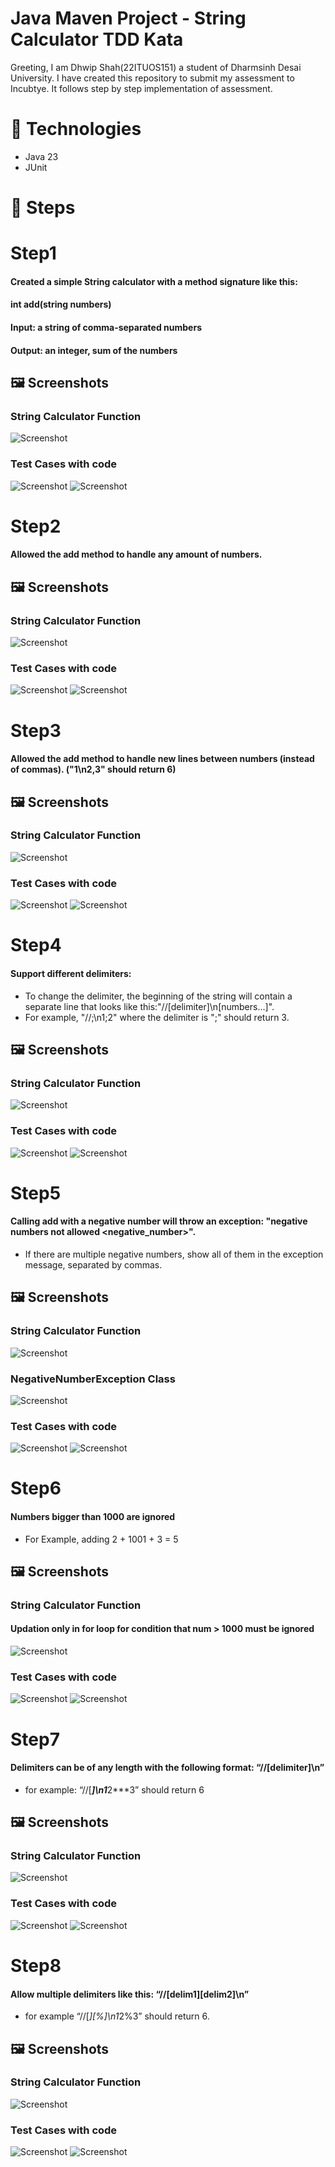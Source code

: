 # Java Maven Project - String Calculator TDD Kata

Greeting,
I am Dhwip Shah(22ITUOS151) a student of Dharmsinh Desai University.
I have created this repository to submit my assessment to Incubtye.
It follows step by step implementation of assessment.

# 🔧 Technologies

- Java 23
- JUnit

# 🚀 Steps
# Step1

#### Created a simple String calculator with a method signature like this:
#### int add(string numbers)
#### Input: a string of comma-separated numbers
#### Output: an integer, sum of the numbers



## 🖼️ Screenshots

### String Calculator Function

![Screenshot](screenshots/StringFunc1.png)

### Test Cases with code

![Screenshot](screenshots/TestCaseCode1.png)
![Screenshot](screenshots/TestCaseOutput1.png)

# Step2

#### Allowed the add method to handle any amount of numbers.

## 🖼️ Screenshots

### String Calculator Function
![Screenshot](screenshots/StringFunc1.png)

### Test Cases with code

![Screenshot](screenshots/TestCaseCode2.png)
![Screenshot](screenshots/TestCaseOutput2.png)

# Step3

#### Allowed the add method to handle new lines between numbers (instead of commas). ("1\n2,3" should return 6)

## 🖼️ Screenshots

### String Calculator Function
![Screenshot](screenshots/StringFunc2.png)

### Test Cases with code

![Screenshot](screenshots/TestCaseCode3.png)
![Screenshot](screenshots/TestCaseOutput3.png)

# Step4

#### Support different delimiters:

- To change the delimiter, the beginning of the string will contain a separate line that looks like this:"//[delimiter]\n[numbers…]". 
- For example, "//;\n1;2" where the delimiter is ";" should return 3.

## 🖼️ Screenshots

### String Calculator Function
![Screenshot](screenshots/StringFunc3.png)

### Test Cases with code

![Screenshot](screenshots/TestCaseCode4.png)
![Screenshot](screenshots/TestCaseOutput4.png)

# Step5

#### Calling add with a negative number will throw an exception: "negative numbers not allowed <negative_number>".

- If there are multiple negative numbers, show all of them in the exception message, separated by commas.

## 🖼️ Screenshots

### String Calculator Function

![Screenshot](screenshots/StringFunc4.png)

### NegativeNumberException Class

![Screenshot](screenshots/NegativeExcepClass.png)

### Test Cases with code

![Screenshot](screenshots/TestCaseCode4.png)
![Screenshot](screenshots/TestCaseOutput4.png)

# Step6

#### Numbers bigger than 1000 are ignored 
- For Example, adding 2 + 1001 + 3 = 5

## 🖼️ Screenshots

### String Calculator Function

#### Updation only in for loop for condition that num > 1000 must be ignored

![Screenshot](screenshots/StringFunc5.png)


### Test Cases with code

![Screenshot](screenshots/TestCaseCode6.png)
![Screenshot](screenshots/TestCaseOutput6.png)

# Step7

#### Delimiters can be of any length with the following format: “//[delimiter]\n” 
- for example: “//[***]\n1***2***3” should return 6

## 🖼️ Screenshots

### String Calculator Function

![Screenshot](screenshots/StringFunc6.png)

### Test Cases with code

![Screenshot](screenshots/TestCaseCode7.png)
![Screenshot](screenshots/TestCaseOutput7.png)

# Step8

#### Allow multiple delimiters like this: “//[delim1][delim2]\n” 
- for example “//[*][%]\n1*2%3” should return 6.

## 🖼️ Screenshots

### String Calculator Function

![Screenshot](screenshots/StringFunc7.png)

### Test Cases with code

![Screenshot](screenshots/TestCaseCode8.png)
![Screenshot](screenshots/TestCaseOutput8.png)